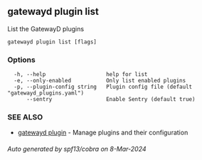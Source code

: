 ## gatewayd plugin list

List the GatewayD plugins

```
gatewayd plugin list [flags]
```

### Options

```
  -h, --help                   help for list
  -e, --only-enabled           Only list enabled plugins
  -p, --plugin-config string   Plugin config file (default "gatewayd_plugins.yaml")
      --sentry                 Enable Sentry (default true)
```

### SEE ALSO

* [gatewayd plugin](gatewayd_plugin.md)	 - Manage plugins and their configuration

###### Auto generated by spf13/cobra on 8-Mar-2024
